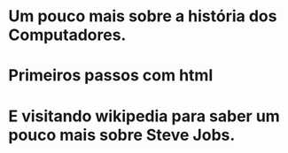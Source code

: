 # Um pouco mais sobre a história dos Computadores.

# Primeiros passos com html

# E visitando wikipedia para saber um pouco mais sobre Steve Jobs.

